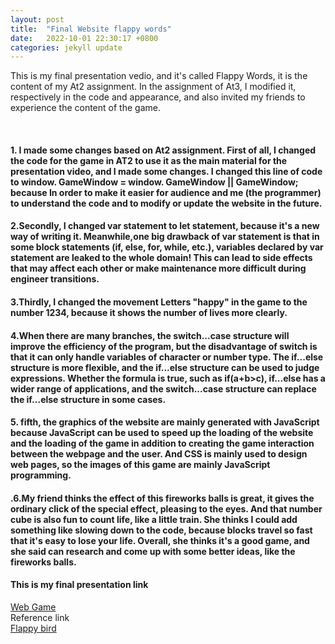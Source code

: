 ```yaml
---
layout: post
title:  "Final Website flappy words"
date:   2022-10-01 22:30:17 +0800
categories: jekyll update
---
```


This is my final presentation vedio, and it's called Flappy Words, it is the content of my At2 assignment. In the assignment of At3, I modified it, respectively in the code and appearance, and also invited my friends to experience the content of the game.

<br>
<h4>1. I made some changes based on At2 assignment.
First of all, I changed the code for the game in AT2 to use it as the main material for the presentation video,   and I made some changes.
I changed this line of code to window.  GameWindow = window.  GameWindow || GameWindow;
because In order to make it easier for audience and me (the programmer) to understand the code and to modify or update the website in   the future.
<br>
<h4>2.Secondly, I changed var statement to let statement,   because it's a new way of writing it.   Meanwhile,one big drawback of var statement is that in some block statements (if, else,   for, while, etc.), variables declared by var statement are leaked to the whole domain! This can lead to side effects that may affect each other or make maintenance more difficult during engineer transitions.
<br>
<h4>3.Thirdly, I changed the movement Letters "happy" in the game to the number 1234,   because it shows the number of lives more clearly.
<br>
<h4>4.When there are many branches, the switch...case structure will improve the efficiency of the program, but the disadvantage of switch is that it can only handle variables of character or number type. The if...else structure is more flexible, and the if...else structure can be used to judge expressions. Whether the formula is true, such as if(a+b>c), if...else has a wider range of applications, and the switch...case structure can replace the if...else structure in some cases.
<br>
<h4>5. fifth, the graphics of the website are mainly generated with JavaScript because JavaScript can be used to speed up the loading of the website and the loading of the game in addition to creating the game interaction between the webpage and the user. And CSS is mainly used to design web pages, so the images of this game are mainly JavaScript programming.
<br>
<h4>.6.My friend thinks the effect of this fireworks balls is great, it gives the ordinary click of the special effect, pleasing to the eyes. And that number cube is also fun to count life, like a little train. She thinks I could add something like slowing down to the code, because blocks travel so fast that it's easy to lose your life. Overall, she thinks it's a good game, and she said can research and come up with some better ideas, like the fireworks balls.
<h4>This is my final presentation link</h4>
<a href="https://youtu.be/Il86d0GQhiY">Web Game</a>
<br>
Reference link
<br>
<a href="https://www.youtube.com/watch?v=fQoJZuBwrkU">Flappy bird</a>
<br>

[jekyll-docs]: https://jekyllrb.com/docs/home
[jekyll-gh]:   https://github.com/jekyll/jekyll
[jekyll-talk]: https://talk.jekyllrb.com/

